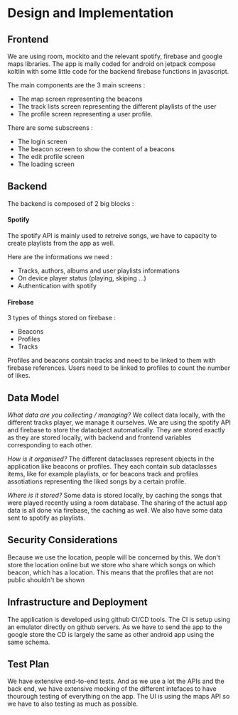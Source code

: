 # Design and Implementation

## Frontend

We are using room, mockito and the relevant spotify, firebase and google maps libraries. The app is maily coded for android on jetpack compose koltlin with some little code for the backend firebase functions in javascript. 

The main components are the 3 main screens : 

- The map screen representing the beacons
- The track lists screen representing the different playlists of the user
- The profile screen representing a user profile.

There are some subscreens : 

- The login screen
- The beacon screen to show the content of a beacons
- The edit profile screen
- The loading screen

## Backend

The backend is composed of 2 big blocks :

#### Spotify

The spotify API is mainly used to retreive songs, we have to capacity to create playlists from the app as well.

Here are the informations we need : 

- Tracks, authors, albums and user playlists informations
- On device player status (playing, skiping ...)
- Authentication with spotify

#### Firebase

3 types of things stored on firebase :

- Beacons 
- Profiles
- Tracks

Profiles and beacons contain tracks and need to be linked to them with firebase references. Users need to be linked to profiles to count the number of likes.

## Data Model

*What data are you collecting / managing?*
We collect data locally, with the different tracks player, we manage it ourselves. We are using the spotify API and firebase to store the dataobject automatically. They are stored exactly as they are stored locally, with backend and frontend variables corresponding to each other.

*How is it organised?*
The different dataclasses represent objects in the application like beacons or profiles.
They each contain sub dataclasses items, like for example playlists, or for beacons track and profiles assotiations representing the liked songs by a certain profile.

*Where is it stored?*
Some data is stored locally, by caching the songs that were played recently using a room database.
The sharing of the actual app data is all done via firebase, the caching as well. We also have some data sent to spotify as playlists.

## Security Considerations
Because we use the location, people will be concerned by this.
We don't store the location online but we store who share which songs on which beacon, which has a location.
This means that the profiles that are not public shouldn't be shown

## Infrastructure and Deployment

The application is developed using github CI/CD tools. The CI is setup using an emulator directly on github servers. As we have to send the app to the google store the CD is largely the same as other android app using the same schema.

## Test Plan

We have extensive end-to-end tests. And as we use a lot the APIs and the back end, we have extensive mocking of the different intefaces to have thourough testing of everything on the app. 
The UI is using the maps API so we have to also testing as much as possible.

